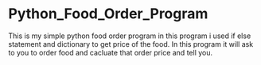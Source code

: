 # Python_Food_Order_Program
This is my simple python food order program 
in this program i used if else statement and dictionary to get price of the food.
In this program it will ask to you to order food and cacluate that order price and tell you.
